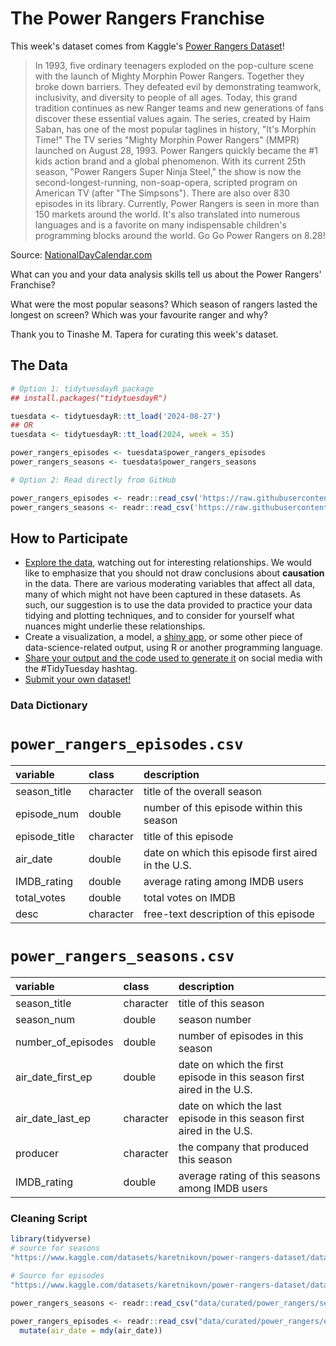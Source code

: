 # The Power Rangers Franchise

This week's dataset comes from Kaggle's [Power Rangers Dataset](https://www.kaggle.com/datasets/karetnikovn/power-rangers-dataset/data)!

> In 1993, five ordinary teenagers exploded on the pop-culture scene with the launch of Mighty Morphin Power Rangers. Together they broke down barriers. They defeated evil by demonstrating teamwork, inclusivity, and diversity to people of all ages. Today, this grand tradition continues as new Ranger teams and new generations of fans discover these essential values again.
The series, created by Haim Saban, has one of the most popular taglines in history, "It's Morphin Time!" The TV series "Mighty Morphin Power Rangers" (MMPR) launched on August 28, 1993. Power Rangers quickly became the #1 kids action brand and a global phenomenon. With its current 25th season, "Power Rangers Super Ninja Steel," the show is now the second-longest-running, non-soap-opera, scripted program on American TV (after "The Simpsons"). There are also over 830 episodes in its library. Currently, Power Rangers is seen in more than 150 markets around the world. It's also translated into numerous languages and is a favorite on many indispensable children's programming blocks around the world. Go Go Power Rangers on 8.28!

Source: [NationalDayCalendar.com](https://www.nationaldaycalendar.com/national-day/national-power-rangers-day-august-28)

What can you and your data analysis skills tell us about the Power Rangers' Franchise?

What were the most popular seasons? Which season of rangers lasted the longest on screen? Which was your favourite ranger and why?

Thank you to Tinashe M. Tapera for curating this week's dataset.

## The Data

```r
# Option 1: tidytuesdayR package 
## install.packages("tidytuesdayR")

tuesdata <- tidytuesdayR::tt_load('2024-08-27')
## OR
tuesdata <- tidytuesdayR::tt_load(2024, week = 35)

power_rangers_episodes <- tuesdata$power_rangers_episodes
power_rangers_seasons <- tuesdata$power_rangers_seasons

# Option 2: Read directly from GitHub

power_rangers_episodes <- readr::read_csv('https://raw.githubusercontent.com/rfordatascience/tidytuesday/master/data/2024/2024-08-27/power_rangers_episodes.csv')
power_rangers_seasons <- readr::read_csv('https://raw.githubusercontent.com/rfordatascience/tidytuesday/master/data/2024/2024-08-27/power_rangers_seasons.csv')
```

## How to Participate

- [Explore the data](https://r4ds.hadley.nz/), watching out for interesting relationships. We would like to emphasize that you should not draw conclusions about **causation** in the data. There are various moderating variables that affect all data, many of which might not have been captured in these datasets. As such, our suggestion is to use the data provided to practice your data tidying and plotting techniques, and to consider for yourself what nuances might underlie these relationships.
- Create a visualization, a model, a [shiny app](https://shiny.posit.co/), or some other piece of data-science-related output, using R or another programming language.
- [Share your output and the code used to generate it](../../../sharing.md) on social media with the #TidyTuesday hashtag.
- [Submit your own dataset!](../../../.github/pr_instructions.md)

### Data Dictionary

# `power_rangers_episodes.csv`

|variable      |class     |description   |
|:-------------|:---------|:-------------|
|season_title  |character |title of the overall season  |
|episode_num   |double    |number of this episode within this season |
|episode_title |character |title of this episode |
|air_date      |double    |date on which this episode first aired in the U.S. |
|IMDB_rating   |double    |average rating among IMDB users |
|total_votes   |double    |total votes on IMDB |
|desc          |character |free-text description of this episode |

# `power_rangers_seasons.csv`

|variable           |class     |description        |
|:------------------|:---------|:------------------|
|season_title       |character |title of this season |
|season_num         |double    |season number |
|number_of_episodes |double    |number of episodes in this season |
|air_date_first_ep  |double    |date on which the first episode in this season first aired in the U.S. |
|air_date_last_ep   |character |date on which the last episode in this season first aired in the U.S. |
|producer           |character |the company that produced this season |
|IMDB_rating        |double    |average rating of this seasons among IMDB users |

### Cleaning Script

```r
library(tidyverse)
# source for seasons
"https://www.kaggle.com/datasets/karetnikovn/power-rangers-dataset/data"

# Source for episodes
"https://www.kaggle.com/datasets/karetnikovn/power-rangers-dataset/data"

power_rangers_seasons <- readr::read_csv("data/curated/power_rangers/seasons.csv")

power_rangers_episodes <- readr::read_csv("data/curated/power_rangers/episodes.csv") %>%
  mutate(air_date = mdy(air_date))
```
